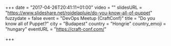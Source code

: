 +++
date = "2017-04-26T20:41:11+01:00"
video = ""
slidesURL = "https://www.slideshare.net/roidelapluie/do-you-know-all-of-puppet"
fuzzydate = false
event = "DevOps Meetup (CraftConf)"
title = "Do you know all of Puppet?"
city = "Budapest"
country = "Hongrie"
country_emoji = "hungary"
eventURL = "https://craft-conf.com/"

+++

